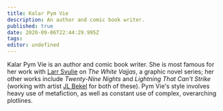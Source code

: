 ```yaml
---
title: Kalar Pym Vie
description: An author and comic book writer.
published: true
date: 2020-09-06T22:44:29.995Z
tags: 
editor: undefined
---
```


Kalar Pym Vie is an author and comic book writer. She is most famous for her work with [Larr Svulie](/pop-culture-figures/larr_svulie "wikilink") on *The White Vajjas*, a graphic novel series; her other works include *Twenty-Nine Nights* and *Lightning That Can't Strike* (working with artist [JL Bekel](/pop-culture-figures/jl_bekel "wikilink") for both of these). Pym Vie's style involves heavy use of metafiction, as well as constant use of complex, overarching plotlines.